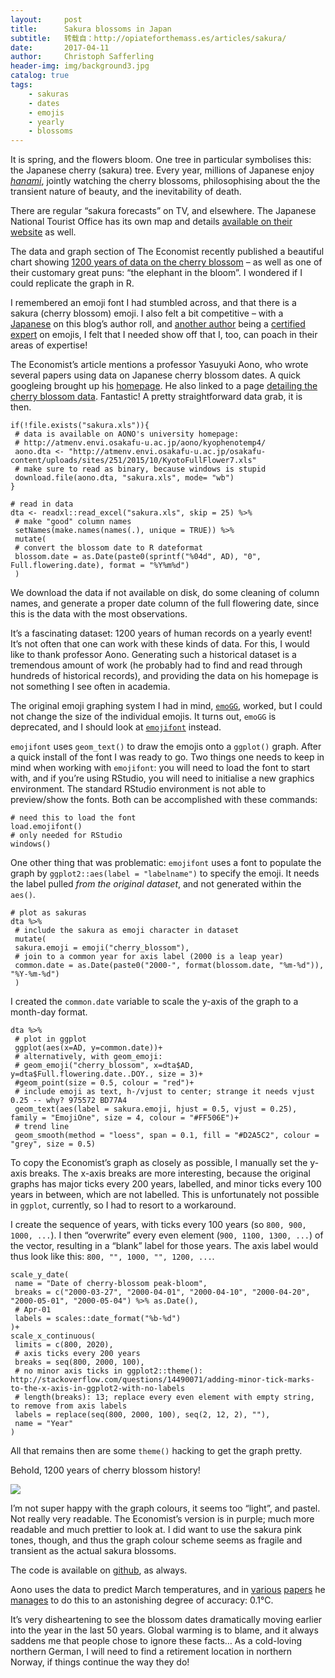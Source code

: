 ```yaml
---
layout:     post
title:      Sakura blossoms in Japan
subtitle:   转载自：http://opiateforthemass.es/articles/sakura/
date:       2017-04-11
author:     Christoph Safferling
header-img: img/background3.jpg
catalog: true
tags:
    - sakuras
    - dates
    - emojis
    - yearly
    - blossoms
---
```


It is spring, and the flowers bloom. One tree in particular symbolises this: the Japanese cherry (sakura) tree. Every year, millions of Japanese enjoy [*hanami*](https://en.wikipedia.org/wiki/Hanami), jointly watching the cherry blossoms, philosophising about the the transient nature of beauty, and the inevitability of death.

There are regular “sakura forecasts” on TV, and elsewhere. The Japanese National Tourist Office has its own map and details [available on their website](https://www.jnto.go.jp/sakura/eng/index.php) as well.

The data and graph section of The Economist recently published a beautiful chart showing [1200 years of data on the cherry blossom](https://www.economist.com/blogs/graphicdetail/2017/04/elephant-bloom) – as well as one of their customary great puns: “the elephant in the bloom”. I wondered if I could replicate the graph in R.

I remembered an emoji font I had stumbled across, and that there is a sakura (cherry blossom) emoji. I also felt a bit competitive – with a [Japanese](http://opiateforthemass.es/authors#yuki) on this blog’s author roll, and [another author](http://opiateforthemass.es/authors#jess) being a [certified](http://opiateforthemass.es/articles/emoticons-in-R) [expert](http://opiateforthemass.es/articles/emoji-analysis) on emojis, I felt that I needed show off that I, too, can poach in their areas of expertise!

The Economist’s article mentions a professor Yasuyuki Aono, who wrote several papers using data on Japanese cherry blossom dates. A quick googleing brought up his [homepage](http://atmenv.envi.osakafu-u.ac.jp/aono/aono-e). He also linked to a page [detailing the cherry blossom data](http://atmenv.envi.osakafu-u.ac.jp/aono/kyophenotemp4). Fantastic! A pretty straightforward data grab, it is then.

```
if(!file.exists("sakura.xls")){
 # data is available on AONO's university homepage: 
 # http://atmenv.envi.osakafu-u.ac.jp/aono/kyophenotemp4/
 aono.dta <- "http://atmenv.envi.osakafu-u.ac.jp/osakafu-content/uploads/sites/251/2015/10/KyotoFullFlower7.xls"
 # make sure to read as binary, because windows is stupid
 download.file(aono.dta, "sakura.xls", mode= "wb")
} 

# read in data
dta <- readxl::read_excel("sakura.xls", skip = 25) %>% 
 # make "good" column names
 setNames(make.names(names(.), unique = TRUE)) %>% 
 mutate(
 # convert the blossom date to R dateformat 
 blossom.date = as.Date(paste0(sprintf("%04d", AD), "0", Full.flowering.date), format = "%Y%m%d")
 )
```

We download the data if not available on disk, do some cleaning of column names, and generate a proper date column of the full flowering date, since this is the data with the most observations.

It’s a fascinating dataset: 1200 years of human records on a yearly event! It’s not often that one can work with these kinds of data. For this, I would like to thank professor Aono. Generating such a historical dataset is a tremendous amount of work (he probably had to find and read through hundreds of historical records), and providing the data on his homepage is not something I see often in academia.

The original emoji graphing system I had in mind, [`emoGG`](https://github.com/dill/emoGG), worked, but I could not change the size of the individual emojis. It turns out, `emoGG` is deprecated, and I should look at [`emojifont`](https://cran.r-project.org/web/packages/emojifont/vignettes/emojifont.html) instead.

`emojifont` uses `geom_text()` to draw the emojis onto a `ggplot()` graph. After a quick install of the font I was ready to go. Two things one needs to keep in mind when working with `emojifont`: you will need to load the font to start with, and if you’re using RStudio, you will need to initialise a new graphics environment. The standard RStudio environment is not able to preview/show the fonts. Both can be accomplished with these commands:

```
# need this to load the font
load.emojifont()
# only needed for RStudio
windows()
```

One other thing that was problematic: `emojifont` uses a font to populate the graph by `ggplot2::aes(label = "labelname")` to specify the emoji. It needs the label pulled *from the original dataset*, and not generated within the `aes()`.

```
# plot as sakuras
dta %>% 
 # include the sakura as emoji character in dataset
 mutate(
 sakura.emoji = emoji("cherry_blossom"),
 # join to a common year for axis label (2000 is a leap year)
 common.date = as.Date(paste0("2000-", format(blossom.date, "%m-%d")), "%Y-%m-%d")
 ) 
```

I created the `common.date` variable to scale the y-axis of the graph to a month-day format.

```
dta %>% 
 # plot in ggplot
 ggplot(aes(x=AD, y=common.date))+
 # alternatively, with geom_emoji:
 # geom_emoji("cherry_blossom", x=dta$AD, y=dta$Full.flowering.date..DOY., size = 3)+
 #geom_point(size = 0.5, colour = "red")+
 # include emoji as text, h-/vjust to center; strange it needs vjust 0.25 -- why? 975572 BD77A4
 geom_text(aes(label = sakura.emoji, hjust = 0.5, vjust = 0.25), family = "EmojiOne", size = 4, colour = "#FF506E")+
 # trend line
 geom_smooth(method = "loess", span = 0.1, fill = "#D2A5C2", colour = "grey", size = 0.5)
```

To copy the Economist’s graph as closely as possible, I manually set the y-axis breaks. The x-axis breaks are more interesting, because the original graphs has major ticks every 200 years, labelled, and minor ticks every 100 years in between, which are not labelled. This is unfortunately not possible in `ggplot`, currently, so I had to resort to a workaround.

I create the sequence of years, with ticks every 100 years (so `800, 900, 1000, ...`). I then “overwrite” every even element (`900, 1100, 1300, ...`) of the vector, resulting in a “blank” label for those years. The axis label would thus look like this: `800, "", 1000, "", 1200, ...`.

```
scale_y_date(
 name = "Date of cherry-blossom peak-bloom",
 breaks = c("2000-03-27", "2000-04-01", "2000-04-10", "2000-04-20", "2000-05-01", "2000-05-04") %>% as.Date(),
 # Apr-01
 labels = scales::date_format("%b-%d")
)+
scale_x_continuous(
 limits = c(800, 2020),
 # axis ticks every 200 years
 breaks = seq(800, 2000, 100),
 # no minor axis ticks in ggplot2::theme(): http://stackoverflow.com/questions/14490071/adding-minor-tick-marks-to-the-x-axis-in-ggplot2-with-no-labels
 # length(breaks): 13; replace every even element with empty string, to remove from axis labels
 labels = replace(seq(800, 2000, 100), seq(2, 12, 2), ""), 
 name = "Year"
)
```

All that remains then are some `theme()` hacking to get the graph pretty.

Behold, 1200 years of cherry blossom history!

![](http://opiateforthemass.es/images/safferli/sakura.png)


I’m not super happy with the graph colours, it seems too “light”, and pastel. Not really very readable. The Economist’s version is in purple; much more readable and much prettier to look at. I did want to use the sakura pink tones, though, and thus the graph colour scheme seems as fragile and transient as the actual sakura blossoms.

The code is available on [github](https://github.com/safferli/sakura), as always.

Aono uses the data to predict March temperatures, and in [various](http://link.springer.com/article/10.1007%2Fs00484-014-0854-0) [papers](http://link.springer.com/article/10.1007%2Fs00484-009-0272-x) he [manages](http://onlinelibrary.wiley.com/doi/10.1002/joc.1594/abstract) to do this to an astonishing degree of accuracy: 0.1°C.

It’s very disheartening to see the blossom dates dramatically moving earlier into the year in the last 50 years. Global warming is to blame, and it always saddens me that people chose to ignore these facts… As a cold-loving northern German, I will need to find a retirement location in northern Norway, if things continue the way they do!
